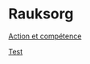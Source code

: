 # Rauksorg

[Action et compétence](Rules/Le_personnage/Action_et_competence.md)

[Test](Rules/Le_personnage/Action_et_competence.md)
